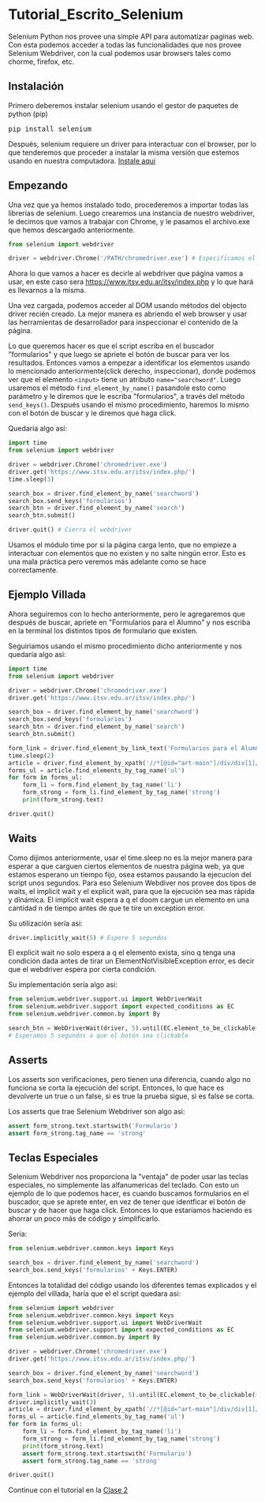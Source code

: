 # Tutorial_Escrito_Selenium

Selenium Python nos provee una simple API para automatizar paginas web.
Con esta podemos acceder a todas las funcionalidades que nos provee Selenium Webdriver, con la cual podemos usar browsers tales como chorme, firefox, etc.

## Instalación
Primero deberemos instalar selenium usando el gestor de paquetes de python (pip)

<pre>
pip install selenium
</pre>

Después, selenium requiere un driver para interactuar con el browser, por lo que tenderemos que proceder a instalar la misma versión que estemos usando en nuestra computadora. [Instale aqui](https://www.selenium.dev/documentation/en/webdriver/driver_requirements/#quick-reference) 

## Empezando
Una vez que ya hemos instalado todo, procederemos a importar todas las librerias de selenium. Luego crearemos una instancia de nuestro webdriver, le decimos que vamos a trabajar con Chrome, y le pasamos el archivo.exe que hemos descargado anteriormente.

```python
from selenium import webdriver

driver = webdriver.Chrome('/PATH/chromedriver.exe') # Especificamos el directorio en donde se encuentra nuestro .exe

```

Ahora lo que vamos a hacer es decirle al webdriver que página vamos a usar, en este caso sera https://www.itsv.edu.ar/itsv/index.php y lo que hará es llevarnos a la misma.

Una vez cargada, podemos acceder al DOM usando métodos del objecto driver recién creado.
La mejor manera es abriendo el web browser y usar las herramientas de desarrollador para inspeccionar el contenido de la página.

Lo que queremos hacer es que el script escriba en el buscador "formularios" y que luego se apriete el botón de buscar para ver los resultados. Entonces vamos a empezar a identificar los elementos usando lo mencionado anteriormente(click derecho, inspeccionar), donde podemos ver que el elemento ```<input>``` tiene un atributo ```name="searchword"```. Luego usaremos el método ```find_element_by_name()``` pasandole esto como parámetro y le diremos que le escriba "formularios", a través del método ```send_keys()```.
Después usando el mismo procedimiento, haremos lo mismo con el botón de buscar y le diremos que haga click.

Quedaría algo así:

```python
import time
from selenium import webdriver

driver = webdriver.Chrome('chromedriver.exe')
driver.get('https://www.itsv.edu.ar/itsv/index.php/')
time.sleep(3)

search_box = driver.find_element_by_name('searchword')
search_box.send_keys('formularios')
search_btn = driver.find_element_by_name('search')
search_btn.submit()

driver.quit() # Cierra el webdriver

```

Usamos el módulo time por si la página carga lento, que no empieze a interactuar con elementos que no existen y no salte ningún error.
Esto es una mala práctica pero veremos más adelante como se hace correctamente.

## Ejemplo Villada
Ahora seguiremos con lo hecho anteriormente, pero le agregaremos que después de buscar, apriete en "Formularios para el Alumno" y nos escriba en la terminal los distintos tipos de formulario que existen.

Seguiriamos usando el mismo procedimiento dicho anteriormente y nos quedaría algo asi:

```python
import time
from selenium import webdriver

driver = webdriver.Chrome('chromedriver.exe')
driver.get('https://www.itsv.edu.ar/itsv/index.php/')

search_box = driver.find_element_by_name('searchword')
search_box.send_keys('formularios')
search_btn = driver.find_element_by_name('search')
search_btn.submit()

form_link = driver.find_element_by_link_text('Formularios para el Alumno').click()
time.sleep(2)
article = driver.find_element_by_xpath('//*[@id="art-main"]/div/div[1]/div/div/div/div/article/div/div')
forms_ul = article.find_elements_by_tag_name('ul')
for form in forms_ul:
    form_li = form.find_element_by_tag_name('li')
    form_strong = form_li.find_element_by_tag_name('strong')
    print(form_strong.text)

driver.quit()

```


## Waits
Como dijimos anteriormente, usar el time.sleep no es la mejor manera para esperar a que carguen ciertos elementos de nuestra página web, ya que estamos esperano un tiempo fijo, osea estamos pausando la ejecucíon del script unos segundos.
Para eso Selenium Webdiver nos provee dos tipos de waits, el implicit wait y el explicit wait, para que la ejecución sea mas rápida  y dinámica. 
El implicit wait espera a q el doom cargue un elemento en una cantidad n de tiempo antes de que te tire un exception error.

Su utilización sería asi:

```python
driver.implicitly_wait(5) # Espere 5 segundos

```

El explicit wait no solo espera a q el elemento exista, sino q tenga una condición dada antes de tirar un ElementNotVisibleException error, es decir que el webdriver espera por cierta condición.

Su implementación sería algo así:

```python
from selenium.webdriver.support.ui import WebDriverWait
from selenium.webdriver.support import expected_conditions as EC
from selenium.webdriver.common.by import By

search_btn = WebDriverWait(driver, 5).until(EC.element_to_be_clickable((By.NAME, 'search')))
# Esperamos 5 segundos a que el botón sea clickable
```

## Asserts
Los asserts son verificaciones, pero tienen una diferencia, cuando algo no funciona se corta la ejecución del script. Entonces, lo que hace es devolverte un true o un false, si es true la prueba sigue, si es false se corta.

Los asserts que trae Selenium Webdriver son algo asi:

```python
assert form_strong.text.startswith('Formulario')
assert form_strong.tag_name == 'strong'

```

## Teclas Especiales
Selenium Webdriver nos proporciona la "ventaja" de poder usar las teclas especiales, no simplemente las alfanumericas del teclado.
Con esto un ejemplo de lo que podemos hacer, es cuando buscamos formularios en el buscador, que se aprete enter, en vez de tener que identficar el botón de buscar y de hacer que haga click. Entonces lo que estaríamos haciendo es ahorrar un poco más de código y simplificarlo.

Seria:

```python
from selenium.webdriver.common.keys import Keys

search_box = driver.find_element_by_name('searchword')
search_box.send_keys('formularios' + Keys.ENTER)

```


Entonces la totalidad del código usando los diferentes temas explicados y el ejemplo del villada, haría que el el script quedara asi:

```python
from selenium import webdriver
from selenium.webdriver.common.keys import Keys
from selenium.webdriver.support.ui import WebDriverWait
from selenium.webdriver.support import expected_conditions as EC
from selenium.webdriver.common.by import By

driver = webdriver.Chrome('chromedriver.exe')
driver.get('https://www.itsv.edu.ar/itsv/index.php/')

search_box = driver.find_element_by_name('searchword')
search_box.send_keys('formularios' + Keys.ENTER)

form_link = WebDriverWait(driver, 5).until(EC.element_to_be_clickable((By.LINK_TEXT, 'Formularios para el Alumno'))).click()
driver.implicitly_wait(3)
article = driver.find_element_by_xpath('//*[@id="art-main"]/div/div[1]/div/div/div/div/article/div/div')
forms_ul = article.find_elements_by_tag_name('ul')
for form in forms_ul:
    form_li = form.find_element_by_tag_name('li')
    form_strong = form_li.find_element_by_tag_name('strong')
    print(form_strong.text)
    assert form_strong.text.startswith('Formulario')
    assert form_strong.tag_name == 'strong'

driver.quit()

```

Continue con el tutorial en la [Clase 2](Tutorial02.md)
